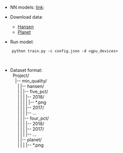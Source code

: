 
- NN models: [link](model/model.py): 
- Download data: 
	* [Hansen](data_scraping/web_mercator/download_quality_hansen.py)
	* [Planet](data_scraping/web_mercator/download_quality_planet.py)

- Run model:
```
	python train.py -c config.json -d <gpu_devices>
```
&nbsp;&nbsp;&nbsp;&nbsp;&nbsp;&nbsp;
- Dataset format:  
&nbsp;&nbsp;Project/  
&nbsp;&nbsp;&nbsp;&nbsp;|-- min_quality/  
&nbsp;&nbsp;&nbsp;&nbsp;&nbsp;&nbsp;|&nbsp;|-- hansen/  
&nbsp;&nbsp;&nbsp;&nbsp;&nbsp;&nbsp;|   |   |-- five_pct/  
&nbsp;&nbsp;&nbsp;&nbsp;&nbsp;&nbsp;|   |   |   |-- 2018/  
&nbsp;&nbsp;&nbsp;&nbsp;&nbsp;&nbsp;|   |   |   |   |-- *.png  
&nbsp;&nbsp;&nbsp;&nbsp;&nbsp;&nbsp;|   |   |   |-- 2017/  
&nbsp;&nbsp;&nbsp;&nbsp;&nbsp;&nbsp;|   |   |   |-- ...  
&nbsp;&nbsp;&nbsp;&nbsp;&nbsp;&nbsp;|   |   |-- four_pct/  
&nbsp;&nbsp;&nbsp;&nbsp;&nbsp;&nbsp;|   |   |   |-- 2018/  
&nbsp;&nbsp;&nbsp;&nbsp;&nbsp;&nbsp;|   |   |   |-- 2017/  
&nbsp;&nbsp;&nbsp;&nbsp;&nbsp;&nbsp;|   |   |   |-- ...  
&nbsp;&nbsp;&nbsp;&nbsp;&nbsp;&nbsp;|   |-- planet/  
&nbsp;&nbsp;&nbsp;&nbsp;&nbsp;&nbsp;|   |   |   |-- *.png  
